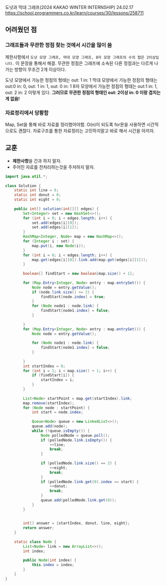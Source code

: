 도넛과 막대 그래프(2024 KAKAO WINTER INTERNSHIP)
24.02.17
https://school.programmers.co.kr/learn/courses/30/lessons/258711
## 어려웠던 점
### 그래프들과 무관한 정점 찾는 것에서 시간을 많이 씀
제한사항에서 `도넛 모양 그래프, 막대 모양 그래프, 8자 모양 그래프의 수의 합은 2이상입니다.` 이 문장을 통해서 해결. 무관한 정점은 그래프에 소속된 다른 정점과는 다르게 나가는 방향이 무조건 2개 이상이다.

도넛 모양에서 가능한 정점의 형태는
	out: 1 in: 1
막대 모양에서 가능한 정점의 형태는
	out:0 in: 0, out: 1 in: 1, out: 0 in: 1
8자 모양에서 가능한 정점의 형태는
	out:1 in: 1, out: 2 in: 2
이렇게 있다. **그러므로 무관한 정점의 형태인 out: 2이상 in: 0 이랑 겹치는게 없음!**
### 자료정리에서 당황함
Map, Set을 통해 바로 자료를 정리했어야함. O(n)이 되도록 for문을 사용하면 시간적으로도 괜찮다. 자료구조를 통한 자료정리는 고민하지말고 바로 해서 시간을 아끼자.

## 교훈
- **제한사항**을 간과 하지 말자.
- 주어진 자료를 전처리하는것을 주저하지 말자.



```java
import java.util.*;  
  
class Solution {  
    static int line = 0;  
    static int donut = 0;  
    static int eight = 0;  
  
    public int[] solution(int[][] edges) {  
        Set<Integer> set = new HashSet<>();  
        for (int i = 0; i < edges.length; i++) {  
            set.add(edges[i][0]);  
            set.add(edges[i][1]);  
        }  
        HashMap<Integer, Node> map = new HashMap<>();  
        for (Integer i : set) {  
            map.put(i, new Node(i));  
        }  
        for (int i = 0; i < edges.length; i++) {  
            map.get(edges[i][0]).link.add(map.get(edges[i][1]));  
        }  
  
        boolean[] findStart = new boolean[map.size() + 1];  
  
        for (Map.Entry<Integer, Node> entry : map.entrySet()) {  
            Node node = entry.getValue();  
            if (node.link.size() >= 2) {  
                findStart[node.index] = true;  
            }  
            for (Node node1 : node.link) {  
                findStart[node1.index] = false;  
            }  
  
        }  
        for (Map.Entry<Integer, Node> entry : map.entrySet()) {  
            Node node = entry.getValue();  
  
            for (Node node1 : node.link) {  
                findStart[node1.index] = false;  
            }  
  
        }  
        int startIndex = 0;  
        for (int i = 1; i < map.size() + 1; i++) {  
            if (findStart[i]) {  
                startIndex = i;  
            }  
        }  
  
        List<Node> startPoint = map.get(startIndex).link;  
        map.remove(startIndex);  
        for (Node node : startPoint) {  
            int start = node.index;  
  
            Queue<Node> queue = new LinkedList<>();  
            queue.add(node);  
            while (!queue.isEmpty()) {  
                Node polledNode = queue.poll();  
                if (polledNode.link.isEmpty()) {  
                    ++line;  
                    break;  
                }  
  
                if (polledNode.link.size() == 2) {  
                    ++eight;  
                    break;  
                }  
                if (polledNode.link.get(0).index == start) {  
                    ++donut;  
                    break;  
                }  
                queue.add(polledNode.link.get(0));  
            }  
        }  
  
  
        int[] answer = {startIndex, donut, line, eight};  
        return answer;  
    }  
  
    static class Node {  
        List<Node> link = new ArrayList<>();  
        int index;  
  
        public Node(int index) {  
            this.index = index;  
        }  
    }  
}
```